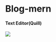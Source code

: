 # Blog-mern
<h4 style={{color:"red"}}>Text Editor(Quill)</h4>
<img src="https://user-images.githubusercontent.com/89340506/221428840-d75e00b0-11de-45ec-8310-a0ef74d191cf.jpg" />

